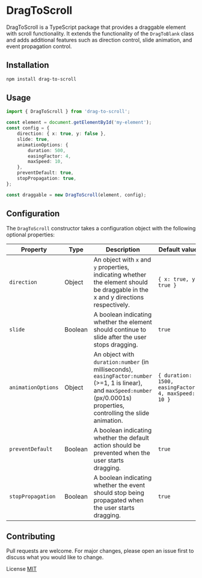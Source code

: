 # DragToScroll

DragToScroll is a TypeScript package that provides a draggable element with scroll functionality. It extends the functionality of the `DragToBlank` class and adds additional features such as direction control, slide animation, and event propagation control.

## Installation

```bash
npm install drag-to-scroll
```

## Usage

```typescript
import { DragToScroll } from 'drag-to-scroll';

const element = document.getElementById('my-element');
const config = {
	direction: { x: true, y: false },
	slide: true,
	animationOptions: {
		duration: 500,
		easingFactor: 4,
		maxSpeed: 10,
	},
	preventDefault: true,
	stopPropagation: true,
};

const draggable = new DragToScroll(element, config);
```

## Configuration

The `DragToScroll` constructor takes a configuration object with the following optional properties:

| Property           | Type    | Description                                                                                                                                                                   | Default value                                       |
| ------------------ | ------- | ----------------------------------------------------------------------------------------------------------------------------------------------------------------------------- | --------------------------------------------------- |
| `direction`        | Object  | An object with `x` and `y` properties, indicating whether the element should be draggable in the x and y directions respectively.                                             | `{ x: true, y: true }`                              |
| `slide`            | Boolean | A boolean indicating whether the element should continue to slide after the user stops dragging.                                                                              | `true`                                              |
| `animationOptions` | Object  | An object with `duration:number` (in milliseconds), `easingFactor:number` (>=1, 1 is linear), and `maxSpeed:number` (px/0.0001s) properties, controlling the slide animation. | `{ duration: 1500, easingFactor: 4, maxSpeed: 10 }` |
| `preventDefault`   | Boolean | A boolean indicating whether the default action should be prevented when the user starts dragging.                                                                            | `true`                                              |
| `stopPropagation`  | Boolean | A boolean indicating whether the event should stop being propagated when the user starts dragging.                                                                            | `true`                                              |

## Contributing

Pull requests are welcome. For major changes, please open an issue first to discuss what you would like to change.

License
[MIT](./LICENSE)
